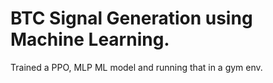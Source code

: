 # BTC Signal Generation using Machine Learning.
Trained a PPO, MLP ML model and running that in a gym env.
